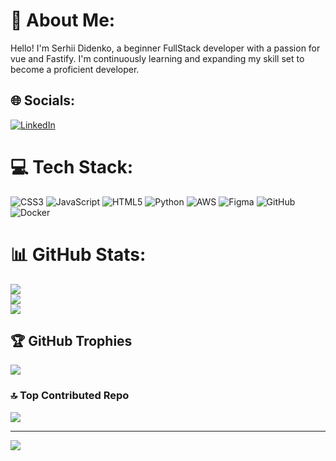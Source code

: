 # 💫 About Me:
Hello! I'm Serhii Didenko, a beginner FullStack developer with a passion for vue and Fastify. I'm continuously learning and expanding my skill set to become a proficient developer.


## 🌐 Socials:
[![LinkedIn](https://img.shields.io/badge/LinkedIn-%230077B5.svg?logo=linkedin&logoColor=white)](https://linkedin.com/in/serhii-didenko) 

# 💻 Tech Stack:
![CSS3](https://img.shields.io/badge/css3-%231572B6.svg?style=for-the-badge&logo=css3&logoColor=white) ![JavaScript](https://img.shields.io/badge/javascript-%23323330.svg?style=for-the-badge&logo=javascript&logoColor=%23F7DF1E) ![HTML5](https://img.shields.io/badge/html5-%23E34F26.svg?style=for-the-badge&logo=html5&logoColor=white) ![Python](https://img.shields.io/badge/python-3670A0?style=for-the-badge&logo=python&logoColor=ffdd54) ![AWS](https://img.shields.io/badge/AWS-%23FF9900.svg?style=for-the-badge&logo=amazon-aws&logoColor=white) ![Figma](https://img.shields.io/badge/figma-%23F24E1E.svg?style=for-the-badge&logo=figma&logoColor=white) ![GitHub](https://img.shields.io/badge/github-%23121011.svg?style=for-the-badge&logo=github&logoColor=white) ![Docker](https://img.shields.io/badge/docker-%230db7ed.svg?style=for-the-badge&logo=docker&logoColor=white)
# 📊 GitHub Stats:
![](https://github-readme-stats.vercel.app/api?username=didenko-serhii&theme=dark&hide_border=true&include_all_commits=true&count_private=true)<br/>
![](https://github-readme-streak-stats.herokuapp.com/?user=didenko-serhii&theme=dark&hide_border=true)<br/>
![](https://github-readme-stats.vercel.app/api/top-langs/?username=didenko-serhii&theme=dark&hide_border=true&include_all_commits=true&count_private=true&layout=compact)

## 🏆 GitHub Trophies
![](https://github-profile-trophy.vercel.app/?username=didenko-serhii&theme=radical&no-frame=true&no-bg=true&margin-w=4)

### 🔝 Top Contributed Repo
![](https://github-contributor-stats.vercel.app/api?username=didenko-serhii&limit=5&theme=dark&combine_all_yearly_contributions=true)

---
[![](https://visitcount.itsvg.in/api?id=didenko-serhii&icon=0&color=0)](https://visitcount.itsvg.in)

<!-- Proudly created with GPRM ( https://gprm.itsvg.in ) -->
